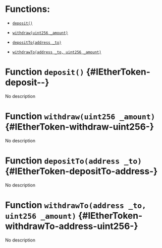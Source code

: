 # Functions:

- [`deposit()`](#IEtherToken-deposit--)

- [`withdraw(uint256 _amount)`](#IEtherToken-withdraw-uint256-)

- [`depositTo(address _to)`](#IEtherToken-depositTo-address-)

- [`withdrawTo(address _to, uint256 _amount)`](#IEtherToken-withdrawTo-address-uint256-)

# Function `deposit()` {#IEtherToken-deposit--}

No description

# Function `withdraw(uint256 _amount)` {#IEtherToken-withdraw-uint256-}

No description

# Function `depositTo(address _to)` {#IEtherToken-depositTo-address-}

No description

# Function `withdrawTo(address _to, uint256 _amount)` {#IEtherToken-withdrawTo-address-uint256-}

No description
